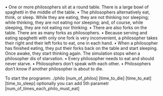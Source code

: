 • One or more philosophers sit at a round table.
There is a large bowl of spaghetti in the middle of the table.
• The philosophers alternatively eat, think, or sleep.
While they are eating, they are not thinking nor sleeping;
while thinking, they are not eating nor sleeping;
and, of course, while sleeping, they are not eating nor thinking.
• There are also forks on the table. There are as many forks as philosophers.
• Because serving and eating spaghetti with only one fork is very inconvenient, a
philosopher takes their right and their left forks to eat, one in each hand.
• When a philosopher has finished eating, they put their forks back on the table and
start sleeping. Once awake, they start thinking again. The simulation stops when
a philosopher dis of starvation.
• Every philosopher needs to eat and should never starve.
• Philosophers don’t speak with each other.
• Philosophers don’t know if another philosopher is about to die.


To start the programm:
./philo [num_of_philos] [time_to_die] [time_to_eat] [time_to_sleep]
optionally you can add 5th parametr [num_of_times_each_philo_must_eat]

